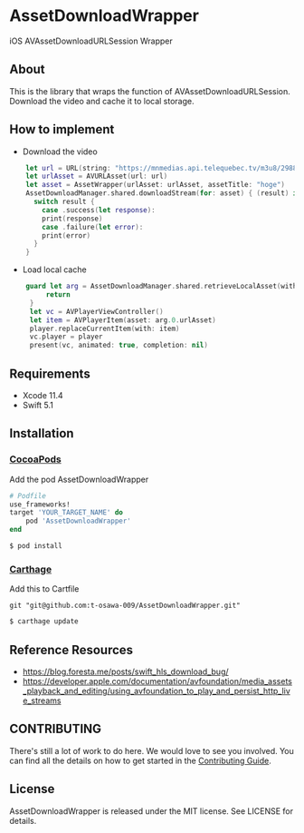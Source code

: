 # AssetDownloadWrapper
iOS AVAssetDownloadURLSession Wrapper

## About
This is the library that wraps the function of AVAssetDownloadURLSession.
Download the video and cache it to local storage.
## How to implement

- Download the video
```swift
    let url = URL(string: "https://mnmedias.api.telequebec.tv/m3u8/29880.m3u8")!
    let urlAsset = AVURLAsset(url: url)
    let asset = AssetWrapper(urlAsset: urlAsset, assetTitle: "hoge")
    AssetDownloadManager.shared.downloadStream(for: asset) { (result) in
      switch result {
        case .success(let response):
        print(response)
        case .failure(let error):
        print(error)
      }
    }
```

- Load local cache
```swift
    guard let arg = AssetDownloadManager.shared.retrieveLocalAsset(with: "hoge") else {
         return
     }
     let vc = AVPlayerViewController()
     let item = AVPlayerItem(asset: arg.0.urlAsset)
     player.replaceCurrentItem(with: item)
     vc.player = player
     present(vc, animated: true, completion: nil)
```

## Requirements
- Xcode 11.4
- Swift 5.1

## Installation
### [CocoaPods](https://guides.cocoapods.org/using/using-cocoapods.html)
Add the pod AssetDownloadWrapper
```ruby
# Podfile
use_frameworks!
target 'YOUR_TARGET_NAME' do
    pod 'AssetDownloadWrapper'
end
```

```sh
$ pod install
```

### [Carthage](https://github.com/Carthage/Carthage)
Add this to Cartfile
```
git "git@github.com:t-osawa-009/AssetDownloadWrapper.git"
```

```sh
$ carthage update
```

## Reference Resources
- https://blog.foresta.me/posts/swift_hls_download_bug/
- https://developer.apple.com/documentation/avfoundation/media_assets_playback_and_editing/using_avfoundation_to_play_and_persist_http_live_streams

## CONTRIBUTING
There's still a lot of work to do here. We would love to see you involved. You can find all the details on how to get started in the [Contributing Guide](https://github.com/t-osawa-009/AssetDownloadWrapper/blob/master/CONTRIBUTING.md).

## License
AssetDownloadWrapper is released under the MIT license. See LICENSE for details.
